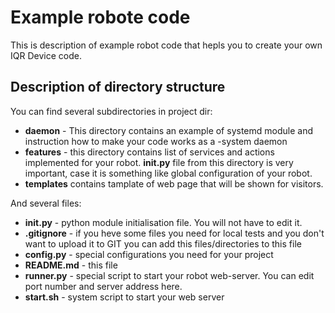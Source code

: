 # Example robote code

This is description of example robot code that hepls you to create your own IQR Device code.

## Description of directory structure

You can find several subdirectories in project dir:

* **daemon** - This directory contains an example of systemd module and instruction how to make your code works as a -system daemon
* **features** - this directory contains list of services and actions implemented for your robot. **__init__.py** file from this directory is very important, case it is something like global configuration of your robot.
* **templates** contains tamplate of web page that will be shown for visitors.  

And several files:

* **__init__.py** - python module initialisation file. You will not have to edit it.
* **.gitignore** - if you heve some files you need for local tests and you don't want to upload it to GIT you can add this files/directories to this file
* **config.py** - special configurations you need for your project 
* **README.md** - this file
* **runner.py** - special script to start your robot web-server. You can edit port number and server address here.
* **start.sh** - system script to start your web server

